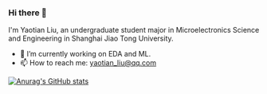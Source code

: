 ### Hi there 👋

I'm Yaotian Liu, an undergraduate student major in Microelectronics Science and Engineering in Shanghai Jiao Tong University.

- 🔭 I’m currently working on EDA and ML.
- 📫 How to reach me: yaotian_liu@qq.com

<!-- - 👯 I’m looking to collaborate on ...
- 🤔 I’m looking for help with ...
- 💬 Ask me about ...
- 😄 Pronouns: ...
- ⚡ Fun fact: .ok

-->

[![Anurag's GitHub stats](https://github-readme-stats.vercel.app/api?username=yaotian-liu&hide=issues&show_icons=true)](https://github.com/anuraghazra/github-readme-stats)


<!-- ![Metrics](https://metrics.lecoq.io/yaotian-liu?template=classic&base.metadata=0&config.timezone=Asia%2FShanghai) -->
